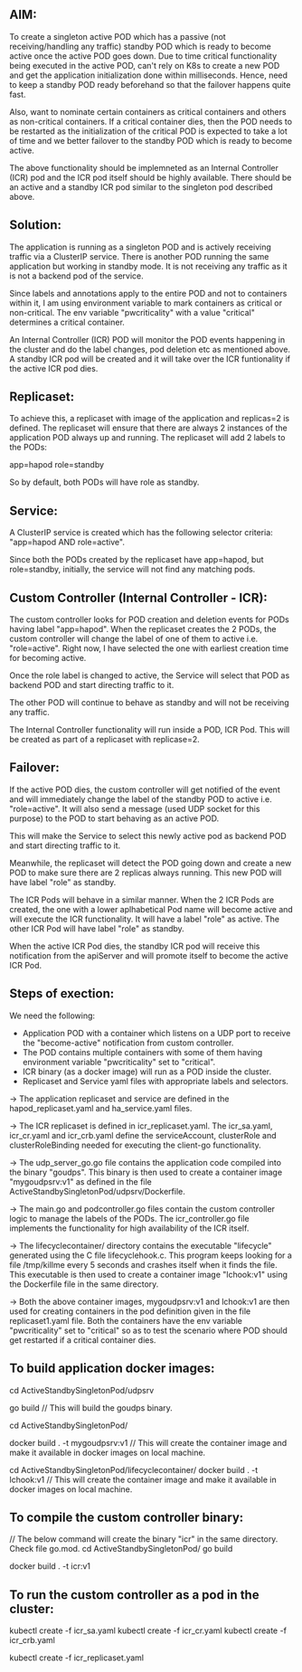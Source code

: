 

AIM:
----
To create a singleton active POD which has a passive (not receiving/handling any traffic) standby POD which is ready to become active once the active POD goes down.
Due to time critical functionality being executed in the active POD, can't rely on K8s to create a new POD and get the application initialization done within milliseconds. 
Hence, need to keep a standby POD ready beforehand so that the failover happens quite fast.

Also, want to nominate certain containers as critical containers and others as non-critical containers.
If a critical container dies, then the POD needs to be restarted as the initialization of the critical POD is expected to take a lot of time and we better failover
to the standby POD which is ready to become active.

The above functionality should be implemneted as an Internal Controller (ICR) pod and the ICR pod itself should be highly available.
There should be an active and a standby ICR pod similar to the singleton pod described above.


Solution:
---------

The application is running as a singleton POD and is actively receiving traffic via a ClusterIP service.
There is another POD running the same application but working in standby mode. It is not receiving any traffic as it is not a backend pod of the service.

Since labels and annotations apply to the entire POD and not to containers within it, I am using environment variable to mark containers as critical or non-critical.
The env variable "pwcriticality" with a value "critical" determines a critical container.

An Internal Controller (ICR) POD will monitor the POD events happening in the cluster and do the label changes, pod deletion etc as mentioned above.
A standby ICR pod will be created and it will take over the ICR funtionality if the active ICR pod dies.


Replicaset:
-----------
To achieve this, a replicaset with image of the application and replicas=2 is defined.
The replicaset will ensure that there are always 2 instances of the application POD always up and running.
The replicaset will add 2 labels to the PODs:

app=hapod
role=standby

So by default, both PODs will have role as standby.

Service:
--------
A ClusterIP service is created which has the following selector criteria:
"app=hapod AND role=active".

Since both the PODs created by the replicaset have app=hapod, but role=standby, initially, the service will not find any matching pods.


Custom Controller (Internal Controller - ICR):
------------------
The custom controller looks for POD creation and deletion events for PODs having label "app=hapod".
When the replicaset creates the 2 PODs, the custom controller will change the label of one of them to active i.e. "role=active".
Right now, I have selected the one with earliest creation time for becoming active.

Once the role label is changed to active, the Service will select that POD as backend POD and start directing traffic to it.

The other POD will continue to behave as standby and will not be receiving any traffic.

The Internal Controller functionality will run inside a POD, ICR Pod.
This will be created as part of a replicaset with replicase=2.

Failover:
---------

If the active POD dies, the custom controller will get notified of the event and will immediately change the label of the standby POD to active i.e. "role=active".
It will also send a message (used UDP socket for this purpose) to the POD to start behaving as an active POD.

This will make the Service to select this newly active pod as backend POD and start directing traffic to it.

Meanwhile, the replicaset will detect the POD going down and create a new POD to make sure there are 2 replicas always running.
This new POD will have label "role" as standby.

The ICR Pods will behave in a similar manner.
When the 2 ICR Pods are created, the one with a lower aplhabetical Pod name will become active and will execute the ICR functionality.
It will have a label "role" as active.
The other ICR Pod will have label "role" as standby.

When the active ICR Pod dies, the standby ICR pod will receive this notification from the apiServer and will promote itself to become
the active ICR Pod.

Steps of exection:
------------------

We need the following:

- Application POD with a container which listens on a UDP port to receive the "become-active" notification from custom controller.
- The POD contains multiple containers with some of them having environment variable "pwcriticality" set to "critical". 
- ICR binary (as a docker image) will run as a POD inside the cluster.
- Replicaset and Service yaml files with appropriate labels and selectors.


-> The application replicaset and service are defined in the hapod_replicaset.yaml and ha_service.yaml files.

-> The ICR replicaset is defined in icr_replicaset.yaml.
   The icr_sa.yaml, icr_cr.yaml and icr_crb.yaml define the serviceAccount, clusterRole and clusterRoleBinding needed for executing
   the client-go functionality.

-> The udp_server_go.go file contains the application code compiled into the binary "goudps".
   This binary is then used to create a container image "mygoudpsrv:v1" as defined in the file ActiveStandbySingletonPod/udpsrv/Dockerfile.

-> The main.go and podcontroller.go files contain the custom controller logic to manage the labels of the PODs.
   The icr_controller.go file implements the functionality for high availability of the ICR itself.

-> The lifecyclecontainer/ directory contains the executable "lifecycle" generated using the C file lifecyclehook.c.
   This program keeps looking for a file /tmp/killme every 5 seconds and crashes itself when it finds the file.
   This executable is then used to create a container image "lchook:v1" using the Dockerfile file in the same directory.

-> Both the above container images, mygoudpsrv:v1 and lchook:v1 are then used for creating containers in the pod definition given
   in the file replicaset1.yaml file.
   Both the containers have the env variable "pwcriticality" set to "critical" so as to test the scenario where POD should get restarted
   if a critical container dies.



To build application docker images:
-----------------------

cd ActiveStandbySingletonPod/udpsrv

go build // This will build the goudps binary.

cd ActiveStandbySingletonPod/

docker build . -t mygoudpsrv:v1 // This will create the container image and make it available in docker images on local machine.

cd ActiveStandbySingletonPod/lifecyclecontainer/
docker build . -t lchook:v1 // This will create the container image and make it available in docker images on local machine.


To compile the custom controller binary:
----------------------------------------

// The below command will create the binary "icr" in the same directory. Check file go.mod.
cd ActiveStandbySingletonPod/
go build

docker build . -t icr:v1

To run the custom controller as a pod in the cluster:
-----------------------------------------------------

kubectl create -f icr_sa.yaml
kubectl create -f icr_cr.yaml
kubectl create -f icr_crb.yaml

kubectl create -f icr_replicaset.yaml



